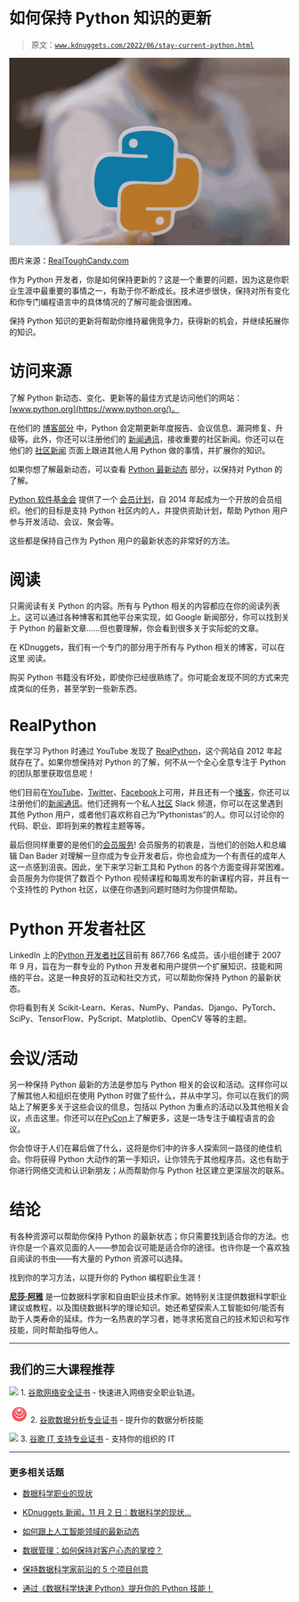 # 如何保持 Python 知识的更新

> 原文：[`www.kdnuggets.com/2022/06/stay-current-python.html`](https://www.kdnuggets.com/2022/06/stay-current-python.html)

![如何保持 Python 知识的更新](img/6f770b4638a39fc73dcbe54dd21ea482.png)

图片来源：[RealToughCandy.com](https://www.pexels.com/photo/man-love-people-woman-11035474/)

作为 Python 开发者，你是如何保持更新的？这是一个重要的问题，因为这是你职业生涯中最重要的事情之一，有助于你不断成长。技术进步很快，保持对所有变化和你专门编程语言中的具体情况的了解可能会很困难。

保持 Python 知识的更新将帮助你维持雇佣竞争力，获得新的机会，并继续拓展你的知识。

# 访问来源

了解 Python 新动态、变化、更新等的最佳方式是访问他们的网站：[www.python.org](https://www.python.org/)。

在他们的 [博客部分](https://www.python.org/blogs/) 中，Python 会定期更新年度报告、会议信息、漏洞修复、升级等。此外，你还可以注册他们的 [新闻通讯](https://www.python.org/psf/newsletter/)，接收重要的社区新闻。你还可以在他们的 [社区新闻](https://planetpython.org/) 页面上跟进其他人用 Python 做的事情，并扩展你的知识。

如果你想了解最新动态，可以查看 [Python 最新动态](https://docs.python.org/3.12/whatsnew/) 部分，以保持对 Python 的了解。

[Python 软件基金会](https://www.python.org/psf-landing/) 提供了一个 [会员计划](https://www.python.org/psf/membership/)，自 2014 年起成为一个开放的会员组织。他们的目标是支持 Python 社区内的人，并提供资助计划，帮助 Python 用户参与开发活动、会议、聚会等。

这些都是保持自己作为 Python 用户的最新状态的非常好的方法。

# 阅读

只需阅读有关 Python 的内容。所有与 Python 相关的内容都应在你的阅读列表上。这可以通过各种博客和其他平台来实现，如 Google 新闻部分，你可以找到关于 Python 的最新文章……但也要理解，你会看到很多关于实际蛇的文章。

在 KDnuggets，我们有一个专门的部分用于所有与 Python 相关的博客，可以在 这里 阅读。

购买 Python 书籍没有坏处，即使你已经很熟练了。你可能会发现不同的方式来完成类似的任务，甚至学到一些新东西。

# RealPython

我在学习 Python 时通过 YouTube 发现了 [RealPython](https://realpython.com/)，这个网站自 2012 年起就存在了。如果你想保持对 Python 的了解，何不从一个全心全意专注于 Python 的团队那里获取信息呢！

他们目前在[YouTube](https://www.youtube.com/realpython)、[Twitter](https://twitter.com/realpython)、[Facebook](https://www.facebook.com/LearnRealPython)上可用，并且还有一个[播客](https://realpython.com/podcasts/rpp/)，你还可以注册他们的[新闻通讯](https://realpython.com/newsletter/)。他们还拥有一个私人[社区](https://realpython.com/community/) Slack 频道，你可以在这里遇到其他 Python 用户，或者他们喜欢称自己为“Pythonistas”的人。你可以讨论你的代码、职业、即将到来的教程主题等等。

最后但同样重要的是他们的[会员服务](https://realpython.com/account/join/)! 会员服务的初衷是，当他们的创始人和总编辑 Dan Bader 对理解一旦你成为专业开发者后，你也会成为一个有责任的成年人这一点感到沮丧。因此，坐下来学习新工具和 Python 的各个方面变得非常困难。会员服务为你提供了数百个 Python 视频课程和每周发布的新课程内容，并且有一个支持性的 Python 社区，以便在你遇到问题时随时为你提供帮助。

# Python 开发者社区

LinkedIn 上的[Python 开发者社区](https://www.linkedin.com/groups/25827/)目前有 867,766 名成员。该小组创建于 2007 年 9 月，旨在为一群专业的 Python 开发者和用户提供一个扩展知识、技能和网络的平台。这是一种良好的互动和社交方式，可以帮助你保持 Python 的最新状态。

你将看到有关 Scikit-Learn、Keras、NumPy、Pandas、Django、PyTorch、SciPy、TensorFlow、PyScript、Matplotlib、OpenCV 等等的主题。

# 会议/活动

另一种保持 Python 最新的方法是参加与 Python 相关的会议和活动。这样你可以了解其他人和组织在使用 Python 时做了些什么，并从中学习。你可以在我们的网站上了解更多关于这些会议的信息，包括以 Python 为重点的活动以及其他相关会议，点击这里。你还可以在[PyCon](https://pycon.org/)上了解更多，这是一场专注于编程语言的会议。

你会惊讶于人们在幕后做了什么，这将是你们中的许多人探索同一路径的绝佳机会。你将获得 Python 大动作的第一手知识，让你领先于其他程序员。这也有助于你进行网络交流和认识新朋友；从而帮助你与 Python 社区建立更深层次的联系。

# 结论

有各种资源可以帮助你保持 Python 的最新状态；你只需要找到适合你的方法。也许你是一个喜欢见面的人——参加会议可能是适合你的途径。也许你是一个喜欢独自阅读的书虫——有大量的 Python 资源可以选择。

找到你的学习方法，以提升你的 Python 编程职业生涯！

**[尼莎·阿雅](https://www.linkedin.com/in/nisha-arya-ahmed/)** 是一位数据科学家和自由职业技术作家。她特别关注提供数据科学职业建议或教程，以及围绕数据科学的理论知识。她还希望探索人工智能如何/能否有助于人类寿命的延续。作为一名热衷的学习者，她寻求拓宽自己的技术知识和写作技能，同时帮助指导他人。

* * *

## 我们的三大课程推荐

![](img/0244c01ba9267c002ef39d4907e0b8fb.png) 1\. [谷歌网络安全证书](https://www.kdnuggets.com/google-cybersecurity) - 快速进入网络安全职业轨道。

![](img/e225c49c3c91745821c8c0368bf04711.png) 2\. [谷歌数据分析专业证书](https://www.kdnuggets.com/google-data-analytics) - 提升你的数据分析技能

![](img/0244c01ba9267c002ef39d4907e0b8fb.png) 3\. [谷歌 IT 支持专业证书](https://www.kdnuggets.com/google-itsupport) - 支持你的组织的 IT

* * *

### 更多相关话题

+   [数据科学职业的现状](https://www.kdnuggets.com/2022/10/current-state-data-science-careers.html)

+   [KDnuggets 新闻，11 月 2 日：数据科学的现状…](https://www.kdnuggets.com/2022/n43.html)

+   [如何跟上人工智能领域的最新动态](https://www.kdnuggets.com/2022/03/stay-top-going-ai-world.html)

+   [数据管理：如何保持对客户心态的掌控？](https://www.kdnuggets.com/2022/04/data-management-stay-top-customer-mind.html)

+   [保持数据科学家前沿的 5 个项目创意](https://www.kdnuggets.com/2022/07/5-project-ideas-stay-uptodate-data-scientist.html)

+   [通过《数据科学快速 Python》提升你的 Python 技能！](https://www.kdnuggets.com/2022/06/manning-step-python-game-fast-python-data-science.html)
